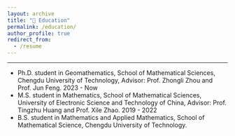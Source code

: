 ```yaml
---
layout: archive
title: "📇 Education"
permalink: /education/
author_profile: true
redirect_from:
  - /resume
---
```


---

* Ph.D. student in Geomathematics, School of Mathematical Sciences, Chengdu University of Technology, Advisor: Prof. Zhongli Zhou and Prof. Jun Feng. 2023 - Now
* M.S. student in Mathematics, School of Mathematical Sciences, University of Electronic Science and Technology of China, Advisor: Prof. Tingzhu Huang and Prof. Xile Zhao. 2019 - 2022
* B.S. student in Mathematics and Applied Mathematics, School of Mathematical Science, Chengdu University of Technology.


